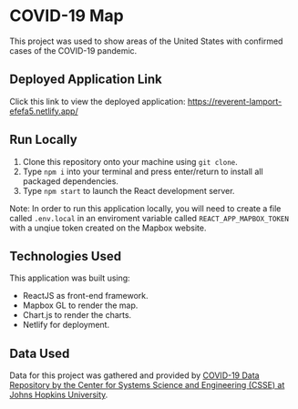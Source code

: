 # COVID-19 Map

This project was used to show areas of the United States with confirmed cases of the COVID-19 pandemic. 

## Deployed Application Link

Click this link to view the deployed application: https://reverent-lamport-efefa5.netlify.app/

## Run Locally

1. Clone this repository onto your machine using `git clone`.
2. Type `npm i` into your terminal and press enter/return to install all packaged dependencies.
3. Type `npm start` to launch the React development server.

Note: In order to run this application locally, you will need to create a file called `.env.local` in an enviroment variable called `REACT_APP_MAPBOX_TOKEN` with a unqiue token created on the Mapbox website.

## Technologies Used

This application was built using: 
- ReactJS as front-end framework.
- Mapbox GL to render the map.
- Chart.js to render the charts.
- Netlify for deployment.

## Data Used

Data for this project was gathered and provided by [COVID-19 Data Repository by the Center for Systems Science and Engineering (CSSE) at Johns Hopkins University](https://github.com/CSSEGISandData/COVID-19).
